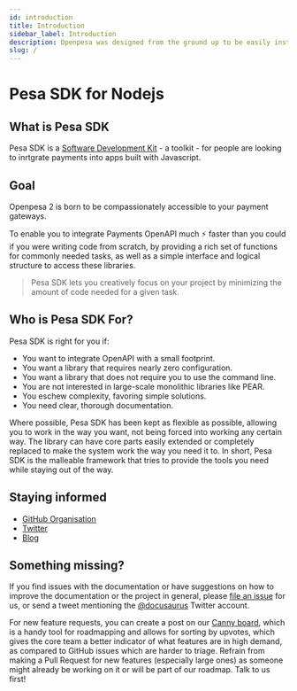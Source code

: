 ```yaml
---
id: introduction
title: Introduction
sidebar_label: Introduction
description: Openpesa was designed from the ground up to be easily installed and simlify payment intergation into your website and get up and running quickly.
slug: /
---
```


<h1>Pesa SDK for Nodejs</h1>


## What is Pesa SDK
Pesa SDK is a [Software Development Kit](https://en.wikipedia.org/wiki/Software_development_kit) - a toolkit - for people are looking to inrtgrate payments into apps built with Javascript. 


## Goal


Openpesa 2 is born to be compassionately accessible to your payment gateways.


To enable you to integrate Payments OpenAPI much  ⚡️ faster than you could if you were writing code from scratch, by providing a rich set of functions for commonly needed tasks, as well as a simple interface and logical structure to access these libraries.

> Pesa SDK lets you creatively focus on your project by minimizing the amount of code needed for a given task.


## Who is Pesa SDK For?

Pesa SDK is right for you if:

- You want to integrate  OpenAPI with a small footprint.
- You want a library that requires nearly zero configuration.
- You want a library that does not require you to use the command line.
- You are not interested in large-scale monolithic libraries like PEAR.
- You eschew complexity, favoring simple solutions.
- You need clear, thorough documentation.


Where possible, Pesa SDK has been kept as flexible as possible, allowing you to work in the way you want, not being forced into working any certain way. The library can have core parts easily extended or completely replaced to make the system work the way you need it to. In short, Pesa SDK is the malleable framework that tries to provide the tools you need while staying out of the way.




## Staying informed

- [GitHub Organisation](https://github.com/openpesa)
- [Twitter](https://twitter.com/openpesa)
- [Blog](https://openpesa.github.io/blog/)

## Something missing?

If you find issues with the documentation or have suggestions on how to improve the documentation or the project in general, please [file an issue](https://github.com/facebook/docusaurus) for us, or send a tweet mentioning the [@docusaurus](https://twitter.com/docusaurus) Twitter account.

For new feature requests, you can create a post on our [Canny board](/feedback), which is a handy tool for roadmapping and allows for sorting by upvotes, which gives the core team a better indicator of what features are in high demand, as compared to GitHub issues which are harder to triage. Refrain from making a Pull Request for new features (especially large ones) as someone might already be working on it or will be part of our roadmap. Talk to us first!
